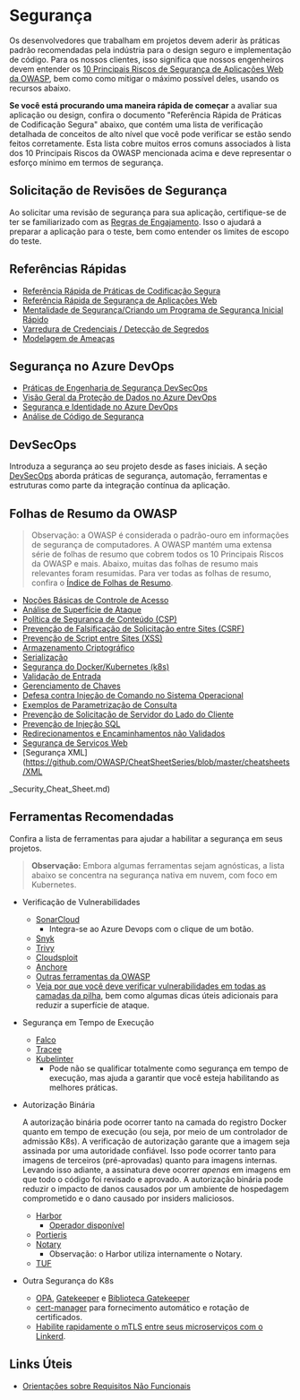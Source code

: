 # Segurança

Os desenvolvedores que trabalham em projetos devem aderir às práticas padrão recomendadas pela indústria para o design seguro e implementação de código. Para os nossos clientes, isso significa que nossos engenheiros devem entender os [10 Principais Riscos de Segurança de Aplicações Web da OWASP](https://owasp.org/www-project-top-ten/), bem como como mitigar o máximo possível deles, usando os recursos abaixo.

**Se você está procurando uma maneira rápida de começar** a avaliar sua aplicação ou design, confira o documento "Referência Rápida de Práticas de Codificação Segura" abaixo, que contém uma lista de verificação detalhada de conceitos de alto nível que você pode verificar se estão sendo feitos corretamente. Esta lista cobre muitos erros comuns associados à lista dos 10 Principais Riscos da OWASP mencionada acima e deve representar o esforço mínimo em termos de segurança.

## Solicitação de Revisões de Segurança

Ao solicitar uma revisão de segurança para sua aplicação, certifique-se de ter se familiarizado com as [Regras de Engajamento](rules-of-engagement.md). Isso o ajudará a preparar a aplicação para o teste, bem como entender os limites de escopo do teste.

## Referências Rápidas

- [Referência Rápida de Práticas de Codificação Segura](https://owasp.org/www-pdf-archive/OWASP_SCP_Quick_Reference_Guide_v2.pdf)
- [Referência Rápida de Segurança de Aplicações Web](https://owasp.org/www-pdf-archive//OWASP_Web_Application_Security_Quick_Reference_Guide_0.3.pdf)
- [Mentalidade de Segurança/Criando um Programa de Segurança Inicial Rápido](https://github.com/OWASP/Quick-Start-Guide/blob/master/OWASP%20Quick%20Start%20Guide.pdf?raw=true)
- [Varredura de Credenciais / Detecção de Segredos](../continuous-integration/dev-sec-ops/secret-management/credential_scanning.md)
- [Modelagem de Ameaças](./threat-modelling.md)

## Segurança no Azure DevOps

- [Práticas de Engenharia de Segurança DevSecOps](https://www.microsoft.com/en-us/securityengineering/devsecops)
- [Visão Geral da Proteção de Dados no Azure DevOps](https://learn.microsoft.com/en-us/azure/devops/organizations/security/data-protection?view=azure-devops)
- [Segurança e Identidade no Azure DevOps](https://learn.microsoft.com/en-us/azure/devops/organizations/security/about-security-identity?view=azure-devops)
- [Análise de Código de Segurança](https://secdevtools.azurewebsites.net/)

## DevSecOps

Introduza a segurança ao seu projeto desde as fases iniciais. A seção [DevSecOps](../continuous-integration/dev-sec-ops/README.md) aborda práticas de segurança, automação, ferramentas e estruturas como parte da integração contínua da aplicação.

## Folhas de Resumo da OWASP

> Observação: a OWASP é considerada o padrão-ouro em informações de segurança de computadores. A OWASP mantém uma extensa série de folhas de resumo que cobrem todos os 10 Principais Riscos da OWASP e mais. Abaixo, muitas das folhas de resumo mais relevantes foram resumidas. Para ver todas as folhas de resumo, confira o [Índice de Folhas de Resumo](https://github.com/OWASP/CheatSheetSeries/blob/master/Index.md).

- [Noções Básicas de Controle de Acesso](https://github.com/OWASP/CheatSheetSeries/blob/master/cheatsheets/Access_Control_Cheat_Sheet.md)
- [Análise de Superfície de Ataque](https://github.com/OWASP/CheatSheetSeries/blob/master/cheatsheets/Attack_Surface_Analysis_Cheat_Sheet.md)
- [Política de Segurança de Conteúdo (CSP)](https://github.com/OWASP/CheatSheetSeries/blob/master/cheatsheets/Content_Security_Policy_Cheat_Sheet.md)
- [Prevenção de Falsificação de Solicitação entre Sites (CSRF)](https://github.com/OWASP/CheatSheetSeries/blob/master/cheatsheets/Cross-Site_Request_Forgery_Prevention_Cheat_Sheet.md)
- [Prevenção de Script entre Sites (XSS)](https://github.com/OWASP/CheatSheetSeries/blob/master/cheatsheets/Cross_Site_Scripting_Prevention_Cheat_Sheet.md)
- [Armazenamento Criptográfico](https://github.com/OWASP/CheatSheetSeries/blob/master/cheatsheets/Cryptographic_Storage_Cheat_Sheet.md)
- [Serialização](https://github.com/OWASP/CheatSheetSeries/blob/master/cheatsheets/Deserialization_Cheat_Sheet.md)
- [Segurança do Docker/Kubernetes (k8s)](https://github.com/OWASP/CheatSheetSeries/blob/master/cheatsheets/Docker_Security_Cheat_Sheet.md)
- [Validação de Entrada](https://github.com/OWASP/CheatSheetSeries/blob/master/cheatsheets/Input_Validation_Cheat_Sheet.md)
- [Gerenciamento de Chaves](https://github.com/OWASP/CheatSheetSeries/blob/master/cheatsheets/Key_Management_Cheat_Sheet.md)
- [Defesa contra Injeção de Comando no Sistema Operacional](https://github.com/OWASP/CheatSheetSeries/blob/master/cheatsheets/OS_Command_Injection_Defense_Cheat_Sheet.md)
- [Exemplos de Parametrização de Consulta](https://github.com/OWASP/CheatSheetSeries/blob/master/cheatsheets/Query_Parameterization_Cheat_Sheet.md)
- [Prevenção de Solicitação de Servidor do Lado do Cliente](https://github.com/OWASP/CheatSheetSeries/blob/master/cheatsheets/Server_Side_Request_Forgery_Prevention_Cheat_Sheet.md)
- [Prevenção de Injeção SQL](https://github.com/OWASP/CheatSheetSeries/blob/master/cheatsheets/SQL_Injection_Prevention_Cheat_Sheet.md)
- [Redirecionamentos e Encaminhamentos não Validados](https://github.com/OWASP/CheatSheetSeries/blob/master/cheatsheets/Unvalidated_Redirects_and_Forwards_Cheat_Sheet.md)
- [Segurança de Serviços Web](https://github.com/OWASP/CheatSheetSeries/blob/master/cheatsheets/Web_Service_Security_Cheat_Sheet.md)
- [Segurança XML](https://github.com/OWASP/CheatSheetSeries/blob/master/cheatsheets/XML

_Security_Cheat_Sheet.md)

## Ferramentas Recomendadas

Confira a lista de ferramentas para ajudar a habilitar a segurança em seus projetos.

> **Observação:** Embora algumas ferramentas sejam agnósticas, a lista abaixo se concentra na segurança nativa em nuvem, com foco em Kubernetes.

- Verificação de Vulnerabilidades

  - [SonarCloud](https://sonarcloud.io/)
    - Integra-se ao Azure Devops com o clique de um botão.
  - [Snyk](https://github.com/snyk/snyk)
  - [Trivy](https://github.com/aquasecurity/trivy)
  - [Cloudsploit](https://github.com/aquasecurity/cloudsploit)
  - [Anchore](https://github.com/anchore/anchore-engine)
  - [Outras ferramentas da OWASP](https://owasp.org/www-community/Vulnerability_Scanning_Tools)
  - [Veja por que você deve verificar vulnerabilidades em todas as camadas da pilha](https://sysdig.com/blog/image-scanning-best-practices/), bem como algumas dicas úteis adicionais para reduzir a superfície de ataque.

- Segurança em Tempo de Execução

  - [Falco](https://github.com/falcosecurity/falco)
  - [Tracee](https://github.com/aquasecurity/tracee)
  - [Kubelinter](https://github.com/stackrox/kube-linter)
    - Pode não se qualificar totalmente como segurança em tempo de execução, mas ajuda a garantir que você esteja habilitando as melhores práticas.

- Autorização Binária

  A autorização binária pode ocorrer tanto na camada do registro Docker quanto em tempo de execução (ou seja, por meio de um controlador de admissão K8s).
  A verificação de autorização garante que a imagem seja assinada por uma autoridade confiável. Isso pode ocorrer tanto para imagens de terceiros (pré-aprovadas)
  quanto para imagens internas. Levando isso adiante, a assinatura deve ocorrer _apenas_ em imagens em que todo o código foi revisado e aprovado.
  A autorização binária pode reduzir o impacto de danos causados por um ambiente de hospedagem comprometido e o dano causado por insiders maliciosos.

  - [Harbor](https://github.com/goharbor/harbor/)
    - [Operador disponível](https://github.com/goharbor/harbor-operator)
  - [Portieris](https://github.com/IBM/portieris)
  - [Notary](https://github.com/theupdateframework/notary)
    - Observação: o Harbor utiliza internamente o Notary.
  - [TUF](https://github.com/theupdateframework/tuf)

- Outra Segurança do K8s

  - [OPA](https://github.com/open-policy-agent/opa), [Gatekeeper](https://github.com/open-policy-agent/gatekeeper) e [Biblioteca Gatekeeper](https://github.com/open-policy-agent/gatekeeper-library/tree/master/library)
  - [cert-manager](https://github.com/jetstack/cert-manager) para fornecimento automático e rotação de certificados.
  - [Habilite rapidamente o mTLS entre seus microserviços com o Linkerd](https://linkerd.io/2/features/automatic-mtls/).

## Links Úteis

- [Orientações sobre Requisitos Não Funcionais](../design/design-patterns/non-functional-requirements-capture-guide.md)
